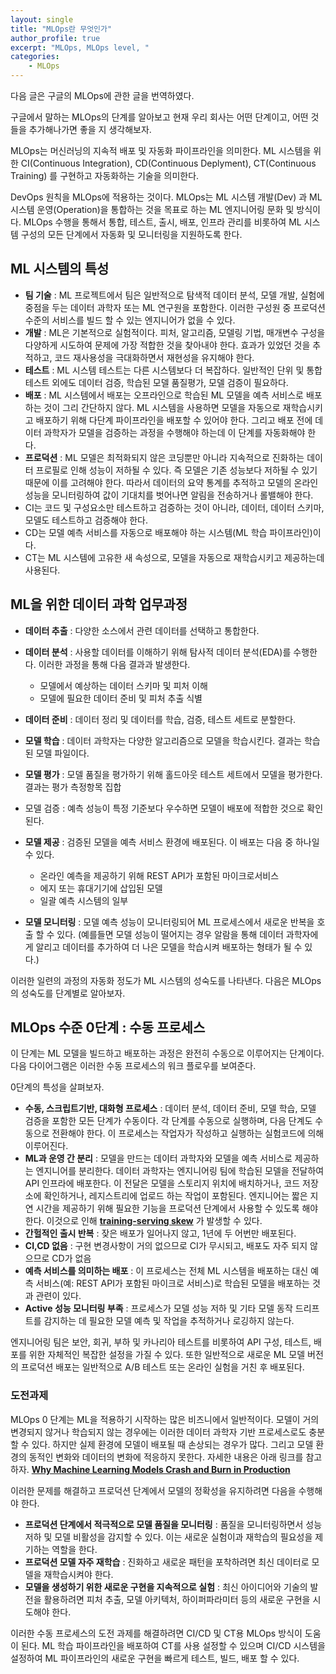 ```yaml
---
layout: single
title: "MLOps란 무엇인가"
author_profile: true
excerpt: "MLOps, MLOps level, "
categories:
    - MLOps
---
```



다음 글은 구글의 MLOps에 관한 글을 번역하였다.

구글에서 말하는 MLOps의 단계를 알아보고 현재 우리 회사는 어떤 단계이고, 어떤 것들을 추가해나가면 좋을 지 생각해보자.

MLOps는 머신러닝의 지속적 배포 및 자동화 파이프라인을 의미한다. ML 시스템을 위한 CI(Continuous Integration), CD(Continuous Deplyment), CT(Continuous Training) 를 구현하고 자동화하는 기술을 의미한다. 

DevOps 원칙을 MLOps에 적용하는 것이다. MLOps는 ML 시스템 개발(Dev) 과 ML 시스템 운영(Operation)을 통합하는 것을 목표로 하는 ML 엔지니어링 문화 및 방식이다. MLOps 수행을 통해서 통합, 테스트, 출시, 배포, 인프라 관리를 비롯하여 ML 시스템 구성의 모든 단계에서 자동화 및 모니터링을 지원하도록 한다.



## ML 시스템의 특성

- **팀 기술** : ML 프로젝트에서 팀은 일반적으로 탐색적 데이터 분석, 모델 개발, 실험에 중점을 두는 데이터 과학자 또는 ML 연구원을 포함한다. 이러한 구성원 중 프로덕션 수준의 서비스를 빌드 할 수 있는 엔지니어가 없을 수 있다.
- **개발** : ML은 기본적으로 실험적이다. 피처, 알고리즘, 모델링 기법, 매개변수 구성을 다양하게 시도하여 문제에 가장 적합한 것을 찾아내야 한다. 효과가 있었던 것을 추적하고, 코드 재사용성을 극대화하면서 재현성을 유지해야 한다.
- **테스트** : ML 시스템 테스트는 다른 시스템보다 더 복잡하다. 일반적인 단위 및 통합 테스트 외에도 데이터 검증, 학습된 모델 품질평가, 모델 검증이 필요하다.
- **배포** : ML 시스템에서 배포는 오프라인으로 학습된 ML 모델을 예측 서비스로 배포하는 것이 그리 간단하지 않다. ML 시스템을 사용하면 모델을 자동으로 재학습시키고 배포하기 위해 다단계 파이프라인을 배포할 수 있어야 한다. 그리고 배포 전에 데이터 과학자가 모델을 검증하는 과정을 수행해야 하는데 이 단계를 자동화해야 한다.
- **프로덕션** : ML 모델은 최적화되지 않은 코딩뿐만 아니라 지속적으로 진화하는 데이터 프로필로 인해 성능이 저하될 수 있다. 즉 모델은 기존 성능보다 저하될 수 있기 때문에 이를 고려해야 한다. 따라서 데이터의 요약 통계를 추적하고 모델의 온라인 성능을 모니터링하여 값이 기대치를 벗어나면 알림을 전송하거나 롤밸해야 한다.
- CI는 코드 및 구성요소만 테스트하고 검증하는 것이 아니라, 데이터, 데이터 스키마, 모델도 테스트하고 검증해야 한다.
- CD는 모델 예측 서비스를 자동으로 배포해야 하는 시스템(ML 학습 파이프라인)이다.
- CT는 ML 시스템에 고유한 새 속성으로, 모델을 자동으로 재학습시키고 제공하는데 사용된다.



## ML을 위한 데이터 과학 업무과정

- **데이터 추출** : 다양한 소스에서 관련 데이터를 선택하고 통합한다.
- **데이터 분석** : 사용할 데이터를 이해하기 위해 탐사적 데이터 분석(EDA)를 수행한다. 이러한 과정을 통해 다음 결과과 발생한다.
  - 모델에서 예상하는 데이터 스키마 및 피처 이해
  - 모델에 필요한 데이터 준비 및 피처 추출 식별

- **데이터 준비** : 데이터 정리 및 데이터를 학습, 검증, 테스트 세트로 분할한다.
- **모델 학습** : 데이터 과학자는 다양한 알고리즘으로 모델을 학습시킨다. 결과는 학습된 모델 파일이다.
- **모델 평가** : 모델 품질을 평가하기 위해 홀드아웃 테스트 세트에서 모델을 평가한다. 결과는 평가 측정항목 집합
- 모델 검증 : 예측 성능이 특정 기준보다 우수하면 모델이 배포에 적합한 것으로 확인된다.
- **모델 제공** : 검증된 모델을 예측 서비스 환경에 배포된다. 이 배포는 다음 중 하나일 수 있다.
  - 온라인 예측을 제공하기 위해 REST API가 포함된 마이크로서비스
  - 에지 또는 휴대기기에 삽입된 모델
  - 일괄 예측 시스템의 일부
- **모델 모니터링** : 모델 예측 성능이 모니터링되어 ML 프로세스에서 새로운 반복을 호출 할 수 있다. (예를들면 모델 성능이 떨어지는 경우 알람을 통해 데이터 과학자에게 알리고 데이터를 추가하여 더 나은 모델을 학습시켜 배포하는 형태가 될 수 있다.)



이러한 일련의 과정의 자동화 정도가 ML 시스템의 성숙도를 나타낸다. 다음은 MLOps의 성숙도를 단계별로 알아보자.



## MLOps 수준 0단계 : 수동 프로세스

이 단계는 ML 모델을 빌드하고 배포하는 과정은 완전히 수동으로 이루어지는 단계이다. 다음 다이어그램은 이러한 수동 프로세스의 워크 플로우를 보여준다.

0단계의 특성을 살펴보자.

- **수동, 스크립트기반, 대화형 프로세스** : 데이터 분석, 데이터 준비, 모델 학습, 모델 검증을 포함한 모든 단계가 수동이다. 각 단계를 수동으로 실행하며, 다음 단계도 수동으로 전환해야 한다. 이 프로세스는 작업자가 작성하고 실행하는 실험코드에 의해 이루어진다.
- **ML과 운영 간 분리** : 모델을 만드는 데이터 과학자와 모델을 예측 서비스로 제공하는 엔지니어를 분리한다. 데이터 과학자는 엔지니어링 팀에 학습된 모델을 전달하여 API 인프라에 배포한다. 이 전달은 모델을 스토리지 위치에 배치하거나, 코드 저장소에 확인하거나, 레지스트리에 업로드 하는 작업이 포함된다. 엔지니어는 짧은 지연 시간을 제공하기 위해 필요한 기능을 프로덕션 단계에서 사용할 수 있도록 해야한다. 이것으로 인해 [**training-serving skew**](https://developers.google.com/machine-learning/guides/rules-of-ml/#training-serving_skew) 가 발생할 수 있다.
- **간헐적인 출시 반복** : 잦은 배포가 일어나지 않고, 1년에 두 어번만 배포된다.
- **CI,CD 없음** : 구현 변경사항이 거의 없으므로 CI가 무시되고, 배포도 자주 되지 않으므로 CD가 없음
- **예측 서비스를 의미하는 배포** : 이 프로세스는 전체 ML 시스템을 배포하는 대신 예측 서비스(예: REST API가 포함된 마이크로 서비스)로 학습된 모델을 배포하는 것과 관련이 있다.
- **Active 성능 모니터링 부족** : 프로세스가 모델 성능 저하 및 기타 모델 동작 드리프트를 감지하는 데 필요한 모델 예측 및 작업을 추적하거나 로깅하지 않는다.

엔지니어링 팀은 보안, 회귀, 부하 및 카나리아 테스트를 비롯하여 API 구성, 테스트, 배포를 위한 자체적인 복잡한 설정을 가질 수 있다. 또한 일반적으로 새로운 ML 모델 버전의 프로덕션 배포는 일반적으로 A/B 테스트 또는 온라인 실험을 거친 후 배포된다.



### 도전과제

MLOps 0 단계는 ML을 적용하기 시작하는 많은 비즈니에서 일반적이다. 모델이 거의 변경되지 않거나 학습되지 않는 경우에는 이러한 데이터 과학자 기반 프로세스로도 충분할 수 있다. 하지만 실제 환경에 모델이 배포될 때 손상되는 경우가 많다. 그리고 모델 환경의 동적인 변화와 데이터의 변화에 적응하지 못한다. 자세한 내용은 아래 링크를 참고하자. [**Why Machine Learning Models Crash and Burn in Production**](https://www.forbes.com/sites/forbestechcouncil/2019/04/03/why-machine-learning-models-crash-and-burn-in-production/?sh=563254382f43)

이러한 문제를 해결하고 프로덕션 단계에서 모델의 정확성을 유지하려면 다음을 수행해야 한다.

- **프로덕션 단계에서 적극적으로 모델 품질을 모니터링** : 품질을 모니터링하면서 성능 저하 및 모델 비활성을 감지할 수 있다. 이는 새로운 실험이과 재학습의 필요성을 제기하는 역할을 한다.
- **프로덕션 모델 자주 재학습** : 진화하고 새로운 패턴을 포착하려면 최신 데이터로 모델을 재학습시켜야 한다.
- **모델을 생성하기 위한 새로운 구현을 지속적으로 실험** : 최신 아이디어와 기술의 발전을 활용하려면 피처 추출, 모델 아키텍처, 하이퍼파라미터 등의 새로운 구현을 시도해야 한다.

이러한 수동 프로세스의 도전 과제를 해결하려면 CI/CD 및 CT용 MLOps 방식이 도움이 된다. ML 학습 파이프라인을 배포하여 CT를 사용 설정할 수 있으며 CI/CD 시스템을 설정하여 ML 파이프라인의 새로운 구현을 빠르게 테스트, 빌드, 배포 할 수 있다.

